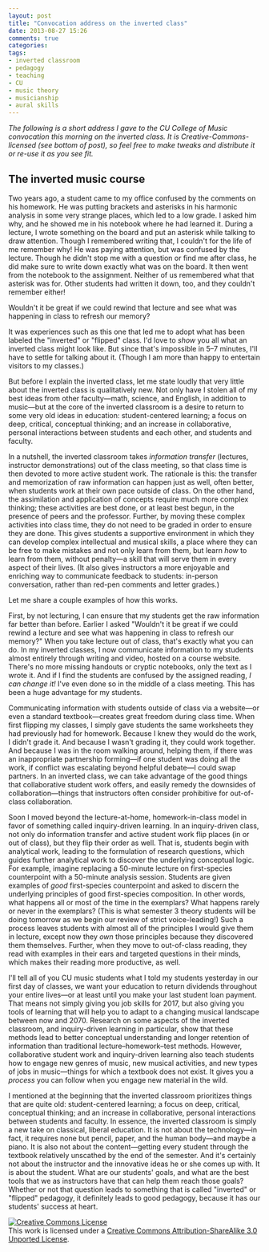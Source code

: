 ```yaml
---
layout: post
title: "Convocation address on the inverted class"
date: 2013-08-27 15:26
comments: true
categories: 
tags:
- inverted classroom  
- pedagogy  
- teaching  
- CU  
- music theory  
- musicianship  
- aural skills
---
```


*The following is a short address I gave to the CU College of Music convocation this morning on the inverted class. It is Creative-Commons-licensed (see bottom of post), so feel free to make tweaks and distribute it or re-use it as you see fit.*

## The inverted music course ##

Two years ago, a student came to my office confused by the comments on his homework. He was putting brackets and asterisks in his harmonic analysis in some very strange places, which led to a low grade. I asked him why, and he showed me in his notebook where he had learned it. During a lecture, I wrote something on the board and put an asterisk while talking to draw attention. Though I remembered writing that, I couldn't for the life of me remember why! He was paying attention, but was confused by the lecture. Though he didn't stop me with a question or find me after class, he did make sure to write down exactly what was on the board. It then went from the notebook to the assignment. Neither of us remembered what that asterisk was for. Other students had written it down, too, and they couldn't remember either!

Wouldn't it be great if we could rewind that lecture and see what was happening in class to refresh our memory? 

It was experiences such as this one that led me to adopt what has been labeled the "inverted" or "flipped" class. I'd love to *show* you all what an inverted class might look like. But since that's impossible in 5–7 minutes, I'll have to settle for talking about it. (Though I am more than happy to entertain visitors to my classes.)

But before I explain the inverted class, let me state loudly that very little about the inverted class is qualitatively new. Not only have I stolen all of my best ideas from other faculty—math, science, and English, in addition to music—but at the core of the inverted classroom is a desire to return to some very old ideas in education: student-centered learning; a focus on deep, critical, conceptual thinking; and an increase in collaborative, personal interactions between students and each other, and students and faculty.

In a nutshell, the inverted classroom takes *information transfer* (lectures, instructor demonstrations) out of the class meeting, so that class time is then devoted to more active student work. The rationale is this: the transfer and memorization of raw information can happen just as well, often better, when students work at their own pace outside of class. On the other hand, the assimilation and application of concepts require much more complex thinking; these activities are best done, or at least best begun, in the presence of peers and the professor. Further, by moving these complex activities into class time, they do not need to be graded in order to ensure they are done. This gives students a supportive environment in which they can develop complex intellectual and musical skills, a place where they can be free to make mistakes and not only learn from them, but learn *how* to learn from them, without penalty—a skill that will serve them in every aspect of their lives. (It also gives instructors a more enjoyable and enriching way to communicate feedback to students: in-person conversation, rather than red-pen comments and letter grades.)

Let me share a couple examples of how this works.

First, by not lecturing, I can ensure that my students get the raw information far better than before. Earlier I asked "Wouldn't it be great if we could rewind a lecture and see what was happening in class to refresh our memory?" When you take lecture out of class, that's exactly what you can do. In my inverted classes, I now communicate information to my students almost entirely through writing and video, hosted on a course website. There's no more missing handouts or cryptic notebooks, only the text as I wrote it. And if I find the students are confused by the assigned reading, *I can change it!* I've even done so in the middle of a class meeting. This has been a huge advantage for my students.

Communicating information with students outside of class via a website—or even a standard textbook—creates great freedom during class time. When first flipping my classes, I simply gave students the same worksheets they had previously had for homework. Because I knew they would do the work, I didn't grade it. And because I wasn't grading it, they could work together. And because I was in the room walking around, helping them, if there was an inappropriate partnership forming—if one student was doing all the work, if conflict was escalating beyond helpful debate—I could swap partners. In an inverted class, we can take advantage of the good things that collaborative student work offers, and easily remedy the downsides of collaboration—things that instructors often consider prohibitive for out-of-class collaboration.

Soon I moved beyond the lecture-at-home, homework-in-class model in favor of something called inquiry-driven learning. In an inquiry-driven class, not only do information transfer and active student work flip places (in or out of class), but they flip their order as well. That is, students begin with analytical work, leading to the formulation of research questions, which guides further analytical work to discover the underlying conceptual logic. For example, imagine replacing a 50-minute lecture on first-species counterpoint with a 50-minute analysis session. Students are given examples of *good* first-species counterpoint and asked to discern the underlying principles of good first-species composition. In other words, what happens all or most of the time in the exemplars? What happens rarely or never in the exemplars? (This is what semester 3 theory students will be doing tomorrow as we begin our review of strict voice-leading!) Such a process leaves students with almost all of the principles I would give them in lecture, except now they *own* those principles because they discovered them themselves. Further, when they move to out-of-class reading, they read with examples in their ears and targeted questions in their minds, which makes their reading more productive, as well.

I'll tell all of you CU music students what I told my students yesterday in our first day of classes, we want your education to return dividends throughout your entire lives—or at least until you make your last student loan payment. That means not simply giving you job skills for 2017, but also giving you tools of learning that will help you to adapt to a changing musical landscape between now and 2070. Research on some aspects of the inverted classroom, and inquiry-driven learning in particular, show that these methods lead to better conceptual understanding and longer retention of information than traditional lecture–homework–test methods. However, collaborative student work and inquiry-driven learning also teach students how to engage new genres of music, new musical activities, and new types of jobs in music—things for which a textbook does not exist. It gives you a *process* you can follow when you engage new material in the wild. 

I mentioned at the beginning that the inverted classroom prioritizes things that are quite old: student-centered learning; a focus on deep, critical, conceptual thinking; and an increase in collaborative, personal interactions between students and faculty. In essence, the inverted classroom is simply a new take on classical, liberal education. It is not about the technology—in fact, it requires none but pencil, paper, and the human body—and maybe a piano. It is also not about the content—getting every student through the textbook relatively unscathed by the end of the semester. And it's certainly not about the instructor and the innovative ideas he or she comes up with. It is about the student. What are our students' goals, and what are the best tools that we as instructors have that can help them reach those goals? Whether or not that question leads to something that is called "inverted" or "flipped" pedagogy, it definitely leads to good pedagogy, because it has our students' success at heart.

<a rel="license" href="http://creativecommons.org/licenses/by-sa/3.0/"><img alt="Creative Commons License" style="border-width:0" src="http://i.creativecommons.org/l/by-sa/3.0/88x31.png" /></a><br />This work is licensed under a <a rel="license" href="http://creativecommons.org/licenses/by-sa/3.0/">Creative Commons Attribution-ShareAlike 3.0 Unported License</a>.
